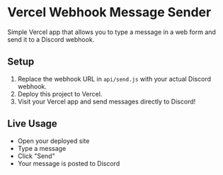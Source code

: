 # Vercel Webhook Message Sender

Simple Vercel app that allows you to type a message in a web form and send it to a Discord webhook.

## Setup

1. Replace the webhook URL in `api/send.js` with your actual Discord webhook.
2. Deploy this project to Vercel.
3. Visit your Vercel app and send messages directly to Discord!

## Live Usage

- Open your deployed site
- Type a message
- Click "Send"
- Your message is posted to Discord
